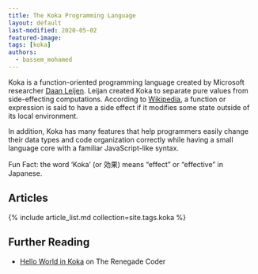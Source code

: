 ```yaml
---
title: The Koka Programming Language
layout: default
last-modified: 2020-05-02
featured-image:
tags: [koka]
authors:
  - bassem_mohamed
---
```


Koka is a function-oriented programming language created by Microsoft researcher
[Daan Leijen][1]. Leijan created Koka to separate pure values from side-effecting
computations. According to [Wikipedia][2], a function or expression is said to have a
side effect if it modifies some state outside of its local environment.

In addition, Koka has many features that help programmers easily change their data
types and code organization correctly while having a small language core with a
familiar JavaScript-like syntax.

Fun Fact: the word ‘Koka’ (or 効果) means “effect” or “effective” in Japanese.

## Articles

{% include article_list.md collection=site.tags.koka %}

## Further Reading

- [Hello World in Koka][3] on The Renegade Coder

[1]: https://www.microsoft.com/en-us/research/people/daan
[2]: https://en.wikipedia.org/wiki/Side_effect_(computer_science)
[3]: https://therenegadecoder.com/code/hello-world-in-koka/
